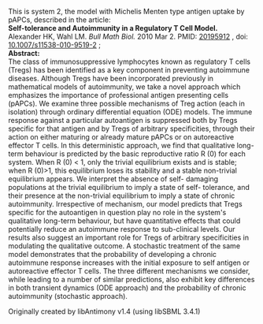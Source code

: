 

This is system 2, the model with Michelis Menten type antigen uptake by pAPCs,
described in the article:  
**Self-tolerance and Autoimmunity in a Regulatory T Cell Model.**   
Alexander HK, Wahl LM. _Bull Math Biol._ 2010 Mar 2. PMID:
[20195912](http://www.ncbi.nlm.nih.gov/pubmed/20195912) , doi:
[10.1007/s11538-010-9519-2](http://dx.doi.org/10.1007/s11538-010-9519-2) ;  
**Abstract:**   
The class of immunosuppressive lymphocytes known as regulatory T cells (Tregs)
has been identified as a key component in preventing autoimmune diseases.
Although Tregs have been incorporated previously in mathematical models of
autoimmunity, we take a novel approach which emphasizes the importance of
professional antigen presenting cells (pAPCs). We examine three possible
mechanisms of Treg action (each in isolation) through ordinary differential
equation (ODE) models. The immune response against a particular autoantigen is
suppressed both by Tregs specific for that antigen and by Tregs of arbitrary
specificities, through their action on either maturing or already mature pAPCs
or on autoreactive effector T cells. In this deterministic approach, we find
that qualitative long-term behaviour is predicted by the basic reproductive
ratio R (0) for each system. When R (0) < 1, only the trivial equilibrium
exists and is stable; when R (0)>1, this equilibrium loses its stability and a
stable non-trivial equilibrium appears. We interpret the absence of self-
damaging populations at the trivial equilibrium to imply a state of self-
tolerance, and their presence at the non-trivial equilibrium to imply a state
of chronic autoimmunity. Irrespective of mechanism, our model predicts that
Tregs specific for the autoantigen in question play no role in the system's
qualitative long-term behaviour, but have quantitative effects that could
potentially reduce an autoimmune response to sub-clinical levels. Our results
also suggest an important role for Tregs of arbitrary specificities in
modulating the qualitative outcome. A stochastic treatment of the same model
demonstrates that the probability of developing a chronic autoimmune response
increases with the initial exposure to self antigen or autoreactive effector T
cells. The three different mechanisms we consider, while leading to a number
of similar predictions, also exhibit key differences in both transient
dynamics (ODE approach) and the probability of chronic autoimmunity
(stochastic approach).

Originally created by libAntimony v1.4 (using libSBML 3.4.1)

